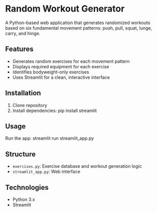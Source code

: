 # Random Workout Generator

A Python-based web application that generates randomized workouts based on six fundamental movement patterns: push, pull, squat, lunge, carry, and hinge.

## Features
- Generates random exercises for each movement pattern
- Displays required equipment for each exercise
- Identifies bodyweight-only exercises
- Uses Streamlit for a clean, interactive interface

## Installation
1. Clone repository
2. Install dependencies:
pip install streamlit


## Usage
Run the app:
streamlit run streamlit_app.py

## Structure
- `exercises.py`: Exercise database and workout generation logic
- `streamlit_app.py`: Web interface

## Technologies
- Python 3.x
- Streamlit


